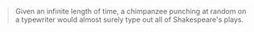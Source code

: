 > Given an infinite length of time, a chimpanzee punching at random on a typewriter would almost surely type out all of Shakespeare's plays.